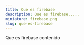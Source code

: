 ```yaml
---
title: Que es firebase
description: Que es firebase.....
miniature: firebase.png
slug: que-es-firebase
---
```

Que es firebase contenido
